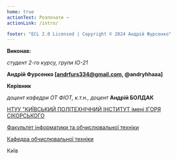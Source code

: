 ```yaml
---
home: true
actionText: Розпочати →
actionLink: /intro/

footer: "ECL 2.0 Licensed | Copyright © 2024 Андрій Фурсенко"
---
```



**Виконав:** 

*студент 2-го курсу, групи ІО-21* 

**Андрій Фурсенко [andrfurs334@gmail.com, @andryhhaaa]**

**Керівник**

*доцент кафедри ОТ ФІОТ, к.т.н., доцент*<span padding-right:5em></span> **Андрій БОЛДАК** 

[НТУУ "КИЇВСЬКИЙ ПОЛІТЕХНІЧНИЙ ІНСТИТУТ імені ІГОРЯ СІКОРСЬКОГО](https://kpi.ua/)

[Факультет інформатики та обчислювальної техніки](https://fiot.kpi.ua/)

[Кафедра обчислювальної техніки](https://comsys.kpi.ua/)

Київ
